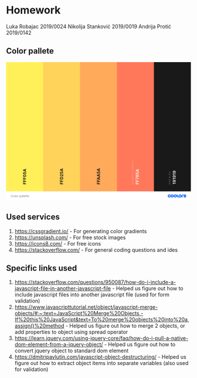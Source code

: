 # Homework
Luka Robajac 2019/0024
Nikolija Stanković 2019/0019
Andrija Protić 2019/0142

## Color pallete
![Color palette image](./readme_assets/Color%20palette.png)

## Used services
1. https://cssgradient.io/ - For generating color gradients
2. https://unsplash.com/ - For free stock images
3. https://icons8.com/ - For free icons
4. https://stackoverflow.com/ - For general coding questions and ides

## Specific links used
1. https://stackoverflow.com/questions/950087/how-do-i-include-a-javascript-file-in-another-javascript-file - Helped us figure out how to include javascript files into another javascript file (used for form validation)
2. https://www.javascripttutorial.net/object/javascript-merge-objects/#:~:text=JavaScript%20Merge%20Objects,-If%20this%20JavaScript&text=To%20merge%20objects%20into%20a,assign()%20method - Helped us figure out how to merge 2 objects, or add properties to object using spread operator
3. https://learn.jquery.com/using-jquery-core/faq/how-do-i-pull-a-native-dom-element-from-a-jquery-object/ - Helped us figure out how to convert jquery object to standard dom element
4. https://dmitripavlutin.com/javascript-object-destructuring/ - Helped us figure out how to extract object items into separate variables (also used for validation)